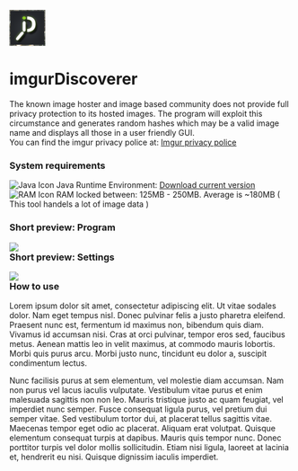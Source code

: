 ![Icon](https://github.com/Penomatikus/imgurDiscoverer/blob/master/resources/imgurdiscoverer.png?raw=true)
# imgurDiscoverer
The known image hoster and image based community does not provide full privacy protection to its hosted images. The program will exploit this circumstance and generates random hashes which may be a valid image name and displays all those in a user friendly GUI.    
You can find the imgur privacy police at: [Imgur privacy police](https://imgur.com/privacy)

### System requirements   
![Java Icon](http://findicons.com/files/icons/1008/quiet/16/java.png) Java Runtime Environment: [Download current version](https://java.com/de/download/)  
![RAM Icon](https://cdn3.iconfinder.com/data/icons/discovery/16x16/devices/gnome-dev-media-cf.png) RAM locked between: 125MB - 250MB. Average is ~180MB ( This tool handels a lot of image data )

  
### Short preview: Program  
<img align="left" src="https://i.imgur.com/ZzO5hIE.png" width="1100"> 
  
### Short preview: Settings  
<img align="left" src="https://i.imgur.com/hZhqNyv.png" width="1100">  


### How to use
Lorem ipsum dolor sit amet, consectetur adipiscing elit. Ut vitae sodales dolor. Nam eget tempus nisl. Donec pulvinar felis a justo pharetra eleifend. Praesent nunc est, fermentum id maximus non, bibendum quis diam. Vivamus id accumsan nisi. Cras at orci pulvinar, tempor eros sed, faucibus metus. Aenean mattis leo in velit maximus, at commodo mauris lobortis. Morbi quis purus arcu. Morbi justo nunc, tincidunt eu dolor a, suscipit condimentum lectus.

Nunc facilisis purus at sem elementum, vel molestie diam accumsan. Nam non purus vel lacus iaculis vulputate. Vestibulum vitae purus et enim malesuada sagittis non non leo. Mauris tristique justo ac quam feugiat, vel imperdiet nunc semper. Fusce consequat ligula purus, vel pretium dui semper vitae. Sed vestibulum tortor dui, at placerat tellus sagittis vitae. Maecenas tempor eget odio ac placerat. Aliquam erat volutpat. Quisque elementum consequat turpis at dapibus. Mauris quis tempor nunc. Donec porttitor turpis vel dolor mollis sollicitudin. Etiam nisi ligula, laoreet at lacinia et, hendrerit eu nisi. Quisque dignissim iaculis imperdiet.
